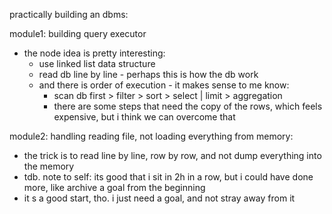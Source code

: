 practically building an dbms:

module1: building query executor
- the node idea is pretty interesting:
  - use linked list data structure
  - read db line by line - perhaps this is how the db work
  - and there is order of execution - it makes sense to me know:
    - scan db first > filter > sort > select | limit > aggregation
    - there are some steps that need the copy of the rows, which feels expensive, but i think we can overcome that

module2: handling reading file, not loading everything from memory:
- the trick is to read line by line, row by row, and not dump everything into the memory
- tdb. note to self: its good that i sit in 2h in a row, but i could have done more, like archive a goal from the beginning
- it s a good start, tho. i just need a goal, and not stray away from it